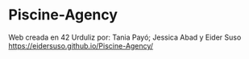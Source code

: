 # Piscine-Agency
Web creada en 42 Urduliz por: Tania Payó; Jessica Abad y Eider Suso
<br />
https://eidersuso.github.io/Piscine-Agency/
